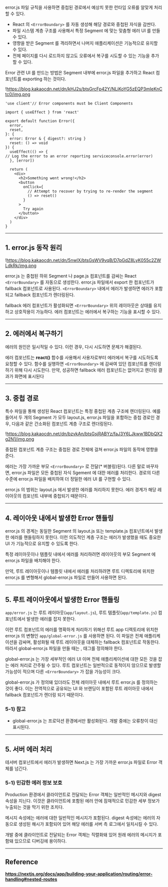 error.js 파일 규칙을 사용하면 중첩된 경로에서 예상치 못한 런타임 오류를 알맞게 처리할 수 있다.

- React 의 `<ErrorBoundary>` 를 자동 생성해 해당 경로와 중첩된 자식을 감싼다.
- 파일 시스템 계층 구조를 사용해서 특정 Segment 에 맞는 맞춤형 에러 UI 를 만들 수 있다.
- 영향을 받은 Segment 를 격리하면서 나머지 애플리케이션은 기능적으로 유지할 수 있다.
- 전체 페이지를 다시 로드하지 않고도 오류에서 복구를 시도할 수 있는 기능을 추가할 수 있다.

Error 관련 UI 를 만드는 방법은 Segment 내부에 error.js 파일을 추가하고 React 컴포넌트를 exporting 하는 것이다.

!https://blog.kakaocdn.net/dn/kHJ2s/btsGrcFp42Y/NLiKoYG5zEQP3mIeKnCtc0/img.png

```
'use client'// Error components must be Client Components

import { useEffect } from 'react'

export default function Error({
  error,
  reset,
}: {
  error: Error & { digest?: string }
  reset: () => void
}) {
  useEffect(() => {
// Log the error to an error reporting serviceconsole.error(error)
  }, [error])

  return (
    <div>
      <h2>Something went wrong!</h2>
      <button
        onClick={
          // Attempt to recover by trying to re-render the segment
          () => reset()
        }
      >
        Try again
      </button>
    </div>
  )
}
```

---

## **1. error.js 동작 원리**

!https://blog.kakaocdn.net/dn/5nwlX/btsGsWV9vqB/D7pGdZ8LyK055c2ZWLdkRk/img.png

error.js 는 중첩된 하위 Segment 나 page.js 컴포넌트를 감싸는 React `<ErrorBoundary>` 를 자동으로 생성한다. error.js 파일에서 export 한 컴포넌트가 fallback 컴포넌트로 사용된다. `<ErrorBoundary>` 내에서 에러가 발생하면 에러가 포함되고 fallback 컴포넌트가 렌더링된다.

fallback 에러 컴포넌트가 활성화되면 `<ErrorBoundary>` 위의 레이아웃은 상태를 유지하고 상호작용이 가능하다. 에러 컴포넌트는 에러에서 복구하는 기능을 표시할 수 있다.

---

## **2. 에러에서 복구하기**

에러의 원인은 일시적일 수 있다. 이런 경우, 다시 시도하면 문제가 해결된다.

에러 컴포넌트는 **react()** 함수를 사용해서 사용자로부터 에러에서 복구를 시도하도록 요청할 수 있다. 함수를 실행하면 `<ErrorBoundary>` 에 감싸여 있던 컴포넌트를 렌더링하기 위해 다시 시도한다. 만약, 성공하면 fallback 에러 컴포넌트는 없어지고 렌더링 결과가 화면에 표시된다

---

## **3. 중첩 경로**

특수 파일을 통해 생성된 React 컴포넌트는 특정 중첩된 계층 구조에 렌더링된다. 예를 들어서 두 개의 Segment 가 모두 layout.js, error.js 파일을 포함하는 중첩 경로인 경우, 다음과 같은 간소화된 컴포넌트 계층 구조로 렌더링된다.

!https://blog.kakaocdn.net/dn/bzvkAn/btsGsjRABYz/faJ3Y6LJkww1BDbQX2g2N1/img.png

중첩된 컴포넌트 계층 구조는 중첩된 경로 전체에 걸쳐 error.js 파일의 동작에 영향을 준다.

에러는 가장 가까운 부모 `<ErrorBoundary>` 로 전달(* 버블링)된다. 다른 말로 바꾸자면, error.js 파일은 모든 중첩된 자식 Sgement 에 대한 에러를 처리한다. 경로의 다른 수준에 error.js 파일을 배치하여 더 정밀한 에러 UI 를 구현할 수 있다.

error.js 의 범위는 layout.js 에서 발생한 에러를 처리하지 못한다. 에러 경계가 해당 레이아웃의 컴포넌트 내부에 중첩되기 때문이다.

---

## **4. 레이아웃 내에서 발생한 Error 핸들링**

error.js 의 경계는 동일한 Segment 의 layout.js 또는 template.js 컴포넌트에서 발생한 에러를 핸들링하지 못한다. 이런 의도적인 계층 구조는 에러가 발생했을 때도 중요한 UI 가 기능적으로 유지할 수 있도록 한다.

특정 레이아웃이나 템플릿 내에서 에러를 처리하려면 레이아웃의 부모 Segment 에 error.js 파일을 배치해야 한다.

만약, 루트 레이아웃이나 템플릿 내에서 에러를 처리하려면 루트 디렉토리에 위치한 error.js 를 변형해서 global-error.js 파일로 만들어 사용하면 된다.

---

## **5. 루트 레이아웃에서 발생한 Error 핸들링**

`app/error.js` 는 루트 레이아웃(`app/layout.js`), 루트 템플릿(`app/template.js`) 컴포넌트에서 발생한 에러를 잡지 못한다.

이런 루트 컴포넌트의 에러를 명확하게 처리하기 위해선 루트 app 디렉토리에 위치한 error.js 의 변형인 `app/global-error.js` 를 사용하면 된다. 이 파일은 전체 애플리케이션을 감싸며, 활성화될 때 루트 레이아웃을 대체하는 fallback 컴포넌트로 작동한다. 따라서 global-error.js 파일을 만들 때는 <html>, <body> 태그를 정의해야 한다.

global-error.js 는 가장 세부적인 에러 UI 이며 전체 애플리케이션에 대한 모든 것을 잡는 에러 처리로 간주될 수 있다. 루트 컴포넌트는 일반적으로 동적이지 않으므로 발생할 가능성이 적으며 다른 `<ErrorBoundary>` 가 잡을 가능성이 크다.

global-error.js 가 정의돼 있더라도 전체 레이아웃 내에서 루트 error.js 를 정의하는 것이 좋다. 이는 전역적으로 공유되는 UI 와 브랜딩이 포함된 루트 레이아웃 내에서 fallback 컴포넌트가 렌더링 되기 때문이다.

### **5-1) 참고**

- global-error.js 는 프로덕션 환경에서만 활성화된다. 개발 중에는 오류창이 대신 표시된다.

---

## **5. 서버 에러 처리**

테서버 컴포넌트에서 에러가 발생하면 Next.js 는 가장 가까운 error.js 파일로 Error 객체를 넘긴다.

### **5-1) 민감한 에러 정보 보호**

Production 환경에서 클라이언트로 전달되는 Error 객체는 일반적인 메시지와 digest 속성을 지닌다. 이것은 클라이언트에 포함된 에러 안에 잠재적으로 민감한 세부 정보가 누출되는 것을 막기 위한 조치다.

메시지 속성에는 에러에 대한 일반적인 메시지가 포함된다. digest 속성에는 에러의 자동으로 생성된 해시가 포함되어 있어 해당 에러를 서버 측 로그에서 일치시킬 수 있다.

개발 중에 클라이언트로 전달되는 Error 객체는 직렬화돼 있어 원래 에러의 메시지가 포함돼 있으므로 디버깅에 용이하다.

---

## **Reference**

**https://nextjs.org/docs/app/building-your-application/routing/error-handling#nested-routes**